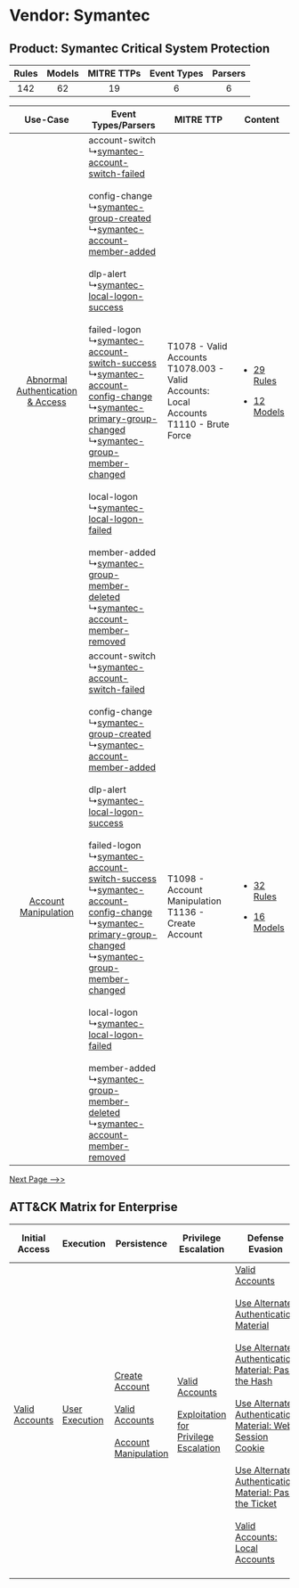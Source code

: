 Vendor: Symantec
================
Product: Symantec Critical System Protection
--------------------------------------------
| Rules | Models | MITRE TTPs | Event Types | Parsers |
|:-----:|:------:|:----------:|:-----------:|:-------:|
|  142  |   62   |     19     |      6      |    6    |

|    Use-Case    | Event Types/Parsers    | MITRE TTP    | Content    |
|:----:| ---- | ---- | ---- |
| [Abnormal Authentication & Access](../../../UseCases/uc_abnormal_authentication_&_access.md) |  account-switch<br> ↳[symantec-account-switch-failed](Ps/pC_symantecaccountswitchfailed.md)<br><br> config-change<br> ↳[symantec-group-created](Ps/pC_symantecgroupcreated.md)<br> ↳[symantec-account-member-added](Ps/pC_symantecaccountmemberadded.md)<br><br> dlp-alert<br> ↳[symantec-local-logon-success](Ps/pC_symanteclocallogonsuccess.md)<br><br> failed-logon<br> ↳[symantec-account-switch-success](Ps/pC_symantecaccountswitchsuccess.md)<br> ↳[symantec-account-config-change](Ps/pC_symantecaccountconfigchange.md)<br> ↳[symantec-primary-group-changed](Ps/pC_symantecprimarygroupchanged.md)<br> ↳[symantec-group-member-changed](Ps/pC_symantecgroupmemberchanged.md)<br><br> local-logon<br> ↳[symantec-local-logon-failed](Ps/pC_symanteclocallogonfailed.md)<br><br> member-added<br> ↳[symantec-group-member-deleted](Ps/pC_symantecgroupmemberdeleted.md)<br> ↳[symantec-account-member-removed](Ps/pC_symantecaccountmemberremoved.md)<br> | T1078 - Valid Accounts<br>T1078.003 - Valid Accounts: Local Accounts<br>T1110 - Brute Force<br> | [<ul><li>29 Rules</li></ul><ul><li>12 Models</li></ul>](RM/r_m_symantec_symantec_critical_system_protection_Abnormal_Authentication_&_Access.md) |
|    [Account Manipulation](../../../UseCases/uc_account_manipulation.md)    |  account-switch<br> ↳[symantec-account-switch-failed](Ps/pC_symantecaccountswitchfailed.md)<br><br> config-change<br> ↳[symantec-group-created](Ps/pC_symantecgroupcreated.md)<br> ↳[symantec-account-member-added](Ps/pC_symantecaccountmemberadded.md)<br><br> dlp-alert<br> ↳[symantec-local-logon-success](Ps/pC_symanteclocallogonsuccess.md)<br><br> failed-logon<br> ↳[symantec-account-switch-success](Ps/pC_symantecaccountswitchsuccess.md)<br> ↳[symantec-account-config-change](Ps/pC_symantecaccountconfigchange.md)<br> ↳[symantec-primary-group-changed](Ps/pC_symantecprimarygroupchanged.md)<br> ↳[symantec-group-member-changed](Ps/pC_symantecgroupmemberchanged.md)<br><br> local-logon<br> ↳[symantec-local-logon-failed](Ps/pC_symanteclocallogonfailed.md)<br><br> member-added<br> ↳[symantec-group-member-deleted](Ps/pC_symantecgroupmemberdeleted.md)<br> ↳[symantec-account-member-removed](Ps/pC_symantecaccountmemberremoved.md)<br> | T1098 - Account Manipulation<br>T1136 - Create Account<br>    | [<ul><li>32 Rules</li></ul><ul><li>16 Models</li></ul>](RM/r_m_symantec_symantec_critical_system_protection_Account_Manipulation.md)    |
[Next Page -->>](2_ds_symantec_symantec_critical_system_protection.md)

ATT&CK Matrix for Enterprise
----------------------------
| Initial Access                                                      | Execution                                                           | Persistence                                                                                                                                                                                                     | Privilege Escalation                                                                                                                                          | Defense Evasion                                                                                                                                                                                                                                                                                                                                                                                                                                                                                                                                                                                    | Credential Access                                                                                                                                                                                                              | Discovery | Lateral Movement                                                                                                                                                                                                                                                                                                                                    | Collection | Command and Control                                                                                                                                                                                                      | Exfiltration                                                                                                                                                           | Impact |
| ------------------------------------------------------------------- | ------------------------------------------------------------------- | --------------------------------------------------------------------------------------------------------------------------------------------------------------------------------------------------------------- | ------------------------------------------------------------------------------------------------------------------------------------------------------------- | -------------------------------------------------------------------------------------------------------------------------------------------------------------------------------------------------------------------------------------------------------------------------------------------------------------------------------------------------------------------------------------------------------------------------------------------------------------------------------------------------------------------------------------------------------------------------------------------------- | ------------------------------------------------------------------------------------------------------------------------------------------------------------------------------------------------------------------------------ | --------- | --------------------------------------------------------------------------------------------------------------------------------------------------------------------------------------------------------------------------------------------------------------------------------------------------------------------------------------------------- | ---------- | ------------------------------------------------------------------------------------------------------------------------------------------------------------------------------------------------------------------------ | ---------------------------------------------------------------------------------------------------------------------------------------------------------------------- | ------ |
| [Valid Accounts](https://attack.mitre.org/techniques/T1078)<br><br> | [User Execution](https://attack.mitre.org/techniques/T1204)<br><br> | [Create Account](https://attack.mitre.org/techniques/T1136)<br><br>[Valid Accounts](https://attack.mitre.org/techniques/T1078)<br><br>[Account Manipulation](https://attack.mitre.org/techniques/T1098)<br><br> | [Valid Accounts](https://attack.mitre.org/techniques/T1078)<br><br>[Exploitation for Privilege Escalation](https://attack.mitre.org/techniques/T1068)<br><br> | [Valid Accounts](https://attack.mitre.org/techniques/T1078)<br><br>[Use Alternate Authentication Material](https://attack.mitre.org/techniques/T1550)<br><br>[Use Alternate Authentication Material: Pass the Hash](https://attack.mitre.org/techniques/T1550/002)<br><br>[Use Alternate Authentication Material: Web Session Cookie](https://attack.mitre.org/techniques/T1550/004)<br><br>[Use Alternate Authentication Material: Pass the Ticket](https://attack.mitre.org/techniques/T1550/003)<br><br>[Valid Accounts: Local Accounts](https://attack.mitre.org/techniques/T1078/003)<br><br> | [OS Credential Dumping](https://attack.mitre.org/techniques/T1003)<br><br>[Brute Force](https://attack.mitre.org/techniques/T1110)<br><br>[Steal or Forge Kerberos Tickets](https://attack.mitre.org/techniques/T1558)<br><br> |           | [Exploitation of Remote Services](https://attack.mitre.org/techniques/T1210)<br><br>[Remote Services](https://attack.mitre.org/techniques/T1021)<br><br>[Use Alternate Authentication Material](https://attack.mitre.org/techniques/T1550)<br><br>[Remote Services: Remote Desktop Protocol](https://attack.mitre.org/techniques/T1021/001)<br><br> |            | [Proxy: Multi-hop Proxy](https://attack.mitre.org/techniques/T1090/003)<br><br>[Application Layer Protocol](https://attack.mitre.org/techniques/T1071)<br><br>[Proxy](https://attack.mitre.org/techniques/T1090)<br><br> | [Exfiltration Over Alternative Protocol](https://attack.mitre.org/techniques/T1048)<br><br>[Automated Exfiltration](https://attack.mitre.org/techniques/T1020)<br><br> |        |